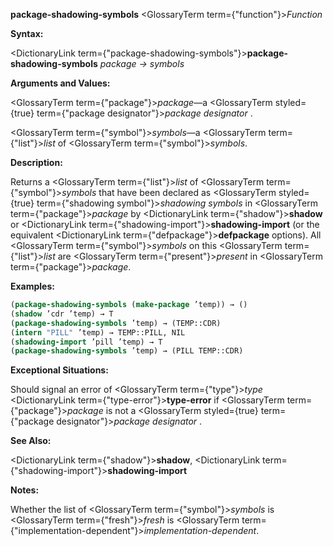 **package-shadowing-symbols** <GlossaryTerm  term={"function"}><i>Function</i></GlossaryTerm> 



**Syntax:** 



<DictionaryLink  term={"package-shadowing-symbols"}><b>package-shadowing-symbols</b></DictionaryLink> *package → symbols* 



**Arguments and Values:** 



<GlossaryTerm  term={"package"}><i>package</i></GlossaryTerm>—a <GlossaryTerm styled={true} term={"package designator"}><i>package designator</i></GlossaryTerm> . 



<GlossaryTerm  term={"symbol"}><i>symbols</i></GlossaryTerm>—a <GlossaryTerm  term={"list"}><i>list</i></GlossaryTerm> of <GlossaryTerm  term={"symbol"}><i>symbols</i></GlossaryTerm>. 



**Description:** 



Returns a <GlossaryTerm  term={"list"}><i>list</i></GlossaryTerm> of <GlossaryTerm  term={"symbol"}><i>symbols</i></GlossaryTerm> that have been declared as <GlossaryTerm styled={true} term={"shadowing symbol"}><i>shadowing symbols</i></GlossaryTerm> in <GlossaryTerm  term={"package"}><i>package</i></GlossaryTerm> by <DictionaryLink  term={"shadow"}><b>shadow</b></DictionaryLink> or <DictionaryLink  term={"shadowing-import"}><b>shadowing-import</b></DictionaryLink> (or the equivalent <DictionaryLink  term={"defpackage"}><b>defpackage</b></DictionaryLink> options). All <GlossaryTerm  term={"symbol"}><i>symbols</i></GlossaryTerm> on this <GlossaryTerm  term={"list"}><i>list</i></GlossaryTerm> are <GlossaryTerm  term={"present"}><i>present</i></GlossaryTerm> in <GlossaryTerm  term={"package"}><i>package</i></GlossaryTerm>. 



**Examples:**
```lisp
(package-shadowing-symbols (make-package ’temp)) → () 
(shadow ’cdr ’temp) → T 
(package-shadowing-symbols ’temp) → (TEMP::CDR) 
(intern "PILL" ’temp) → TEMP::PILL, NIL 
(shadowing-import ’pill ’temp) → T 
(package-shadowing-symbols ’temp) → (PILL TEMP::CDR) 
```
**Exceptional Situations:** 



Should signal an error of <GlossaryTerm  term={"type"}><i>type</i></GlossaryTerm> <DictionaryLink  term={"type-error"}><b>type-error</b></DictionaryLink> if <GlossaryTerm  term={"package"}><i>package</i></GlossaryTerm> is not a <GlossaryTerm styled={true} term={"package designator"}><i>package designator</i></GlossaryTerm> . 



**See Also:** 



<DictionaryLink  term={"shadow"}><b>shadow</b></DictionaryLink>, <DictionaryLink  term={"shadowing-import"}><b>shadowing-import</b></DictionaryLink> 



**Notes:** 



Whether the list of <GlossaryTerm  term={"symbol"}><i>symbols</i></GlossaryTerm> is <GlossaryTerm  term={"fresh"}><i>fresh</i></GlossaryTerm> is <GlossaryTerm  term={"implementation-dependent"}><i>implementation-dependent</i></GlossaryTerm>. 




